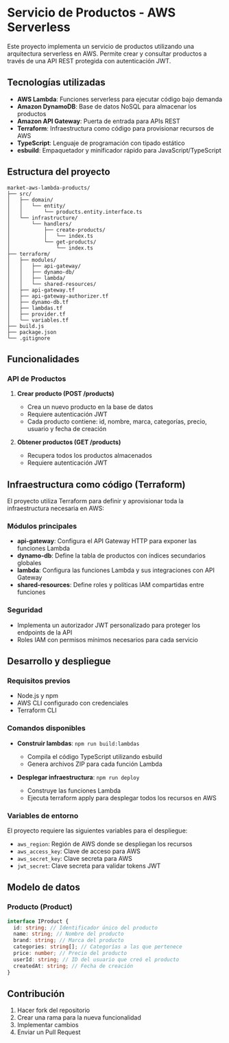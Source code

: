 # Servicio de Productos - AWS Serverless

Este proyecto implementa un servicio de productos utilizando una arquitectura serverless en AWS. Permite crear y consultar productos a través de una API REST protegida con autenticación JWT.

## Tecnologías utilizadas

- **AWS Lambda**: Funciones serverless para ejecutar código bajo demanda
- **Amazon DynamoDB**: Base de datos NoSQL para almacenar los productos
- **Amazon API Gateway**: Puerta de entrada para APIs REST
- **Terraform**: Infraestructura como código para provisionar recursos de AWS
- **TypeScript**: Lenguaje de programación con tipado estático
- **esbuild**: Empaquetador y minificador rápido para JavaScript/TypeScript

## Estructura del proyecto

```
market-aws-lambda-products/
├── src/
│   ├── domain/
│   │   └── entity/
│   │       └── products.entity.interface.ts
│   └── infrastructure/
│       └── handlers/
│           ├── create-products/
│           │   └── index.ts
│           └── get-products/
│               └── index.ts
├── terraform/
│   ├── modules/
│   │   ├── api-gateway/
│   │   ├── dynamo-db/
│   │   ├── lambda/
│   │   └── shared-resources/
│   ├── api-gateway.tf
│   ├── api-gateway-authorizer.tf
│   ├── dynamo-db.tf
│   ├── lambdas.tf
│   ├── provider.tf
│   └── variables.tf
├── build.js
├── package.json
└── .gitignore
```

## Funcionalidades

### API de Productos

1. **Crear producto (POST /products)**

   - Crea un nuevo producto en la base de datos
   - Requiere autenticación JWT
   - Cada producto contiene: id, nombre, marca, categorías, precio, usuario y fecha de creación

2. **Obtener productos (GET /products)**
   - Recupera todos los productos almacenados
   - Requiere autenticación JWT

## Infraestructura como código (Terraform)

El proyecto utiliza Terraform para definir y aprovisionar toda la infraestructura necesaria en AWS:

### Módulos principales

- **api-gateway**: Configura el API Gateway HTTP para exponer las funciones Lambda
- **dynamo-db**: Define la tabla de productos con índices secundarios globales
- **lambda**: Configura las funciones Lambda y sus integraciones con API Gateway
- **shared-resources**: Define roles y políticas IAM compartidas entre funciones

### Seguridad

- Implementa un autorizador JWT personalizado para proteger los endpoints de la API
- Roles IAM con permisos mínimos necesarios para cada servicio

## Desarrollo y despliegue

### Requisitos previos

- Node.js y npm
- AWS CLI configurado con credenciales
- Terraform CLI

### Comandos disponibles

- **Construir lambdas**: `npm run build:lambdas`

  - Compila el código TypeScript utilizando esbuild
  - Genera archivos ZIP para cada función Lambda

- **Desplegar infraestructura**: `npm run deploy`
  - Construye las funciones Lambda
  - Ejecuta terraform apply para desplegar todos los recursos en AWS

### Variables de entorno

El proyecto requiere las siguientes variables para el despliegue:

- `aws_region`: Región de AWS donde se despliegan los recursos
- `aws_access_key`: Clave de acceso para AWS
- `aws_secret_key`: Clave secreta para AWS
- `jwt_secret`: Clave secreta para validar tokens JWT

## Modelo de datos

### Producto (Product)

```typescript
interface IProduct {
  id: string; // Identificador único del producto
  name: string; // Nombre del producto
  brand: string; // Marca del producto
  categories: string[]; // Categorías a las que pertenece
  price: number; // Precio del producto
  userId: string; // ID del usuario que creó el producto
  createdAt: string; // Fecha de creación
}
```

## Contribución

1. Hacer fork del repositorio
2. Crear una rama para la nueva funcionalidad
3. Implementar cambios
4. Enviar un Pull Request
